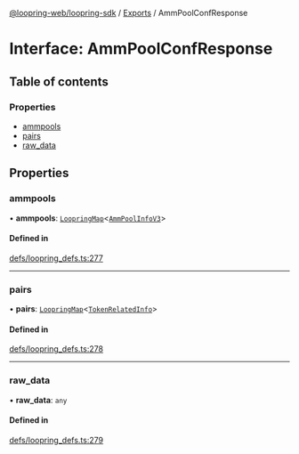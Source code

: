 [@loopring-web/loopring-sdk](../README.md) / [Exports](../modules.md) / AmmPoolConfResponse

# Interface: AmmPoolConfResponse

## Table of contents

### Properties

- [ammpools](AmmPoolConfResponse.md#ammpools)
- [pairs](AmmPoolConfResponse.md#pairs)
- [raw\_data](AmmPoolConfResponse.md#raw_data)

## Properties

### ammpools

• **ammpools**: [`LoopringMap`](LoopringMap.md)<[`AmmPoolInfoV3`](AmmPoolInfoV3.md)\>

#### Defined in

[defs/loopring_defs.ts:277](https://github.com/Loopring/loopring_sdk/blob/edf273a/src/defs/loopring_defs.ts#L277)

___

### pairs

• **pairs**: [`LoopringMap`](LoopringMap.md)<[`TokenRelatedInfo`](TokenRelatedInfo.md)\>

#### Defined in

[defs/loopring_defs.ts:278](https://github.com/Loopring/loopring_sdk/blob/edf273a/src/defs/loopring_defs.ts#L278)

___

### raw\_data

• **raw\_data**: `any`

#### Defined in

[defs/loopring_defs.ts:279](https://github.com/Loopring/loopring_sdk/blob/edf273a/src/defs/loopring_defs.ts#L279)
